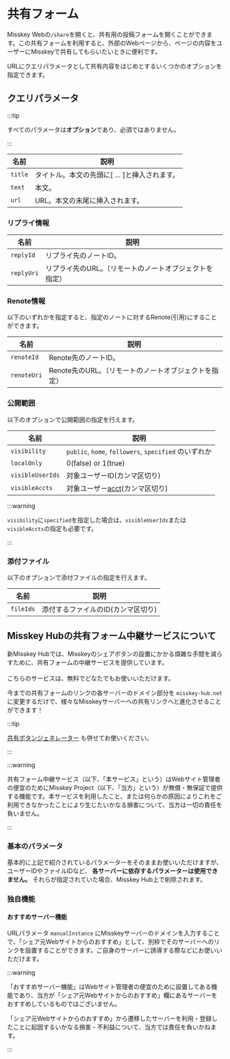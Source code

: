 # 共有フォーム

Misskey Webの`/share`を開くと、共有用の投稿フォームを開くことができます。この共有フォームを利用すると、外部のWebページから、ページの内容をユーザーにMisskeyで共有してもらいたいときに便利です。

URLにクエリパラメータとして共有内容をはじめとするいくつかのオプションを指定できます。

## クエリパラメータ

:::tip

すべてのパラメータは**オプション**であり、必須ではありません。

:::

| 名前      | 説明                                                                           |
| ------- | ---------------------------------------------------------------------------- |
| `title` | タイトル。本文の先頭に[ … ]と挿入されます。 |
| `text`  | 本文。                                                                          |
| `url`   | URL。本文の末尾に挿入されます。                                                            |

### リプライ情報



| 名前         | 説明                            |
| ---------- | ----------------------------- |
| `replyId`  | リプライ先のノートID。                  |
| `replyUri` | リプライ先のURL。（リモートのノートオブジェクトを指定） |

### Renote情報

以下のいずれかを指定すると、指定のノートに対するRenote(引用)にすることができます。

| 名前          | 説明                              |
| ----------- | ------------------------------- |
| `renoteId`  | Renote先のノートID。                  |
| `renoteUri` | Renote先のURL。（リモートのノートオブジェクトを指定） |

### 公開範囲

以下のオプションで公開範囲の指定を行えます。

| 名前               | 説明                                                                   |
| ---------------- | -------------------------------------------------------------------- |
| `visibility`     | `public`, `home`, `followers`, `specified` のいずれか                     |
| `localOnly`      | 0(false) or 1(true)            |
| `visibleUserIds` | 対象ユーザーID(カンマ区切り)                                  |
| `visibleAccts`   | 対象ユーザー[acct](../resources/glossary/#acct)(カンマ区切り) |

:::warning

`visibility`に`specified`を指定した場合は、`visibleUserIds`または`visibleAccts`の指定も必要です。

:::

### 添付ファイル

以下のオプションで添付ファイルの指定を行えます。

| 名前        | 説明                                     |
| --------- | -------------------------------------- |
| `fileIds` | 添付するファイルのID(カンマ区切り) |

## Misskey Hubの共有フォーム中継サービスについて

<a name="hub-share-disclaimer" id="hub-share-disclaimer"></a>

新Misskey Hubでは、Misskeyのシェアボタンの設置にかかる煩雑な手間を減らすために、共有フォームの中継サービスを提供しています。  
\
こちらのサービスは、無料でどなたでもお使いいただけます。

今までの共有フォームのリンクの各サーバーのドメイン部分を `misskey-hub.net` に変更するだけで、様々なMisskeyサーバーへの共有リンクへと進化させることができます！

:::tip

[共有ボタンジェネレーター](/tools/share-link-generator/) も併せてお使いください。

:::

:::warning

共有フォーム中継サービス（以下、「本サービス」という）はWebサイト管理者の便宜のためにMisskey Project（以下、「当方」という）が無償・無保証で提供する機能です。本サービスを利用したこと、または何らかの原因によりこれをご利用できなかったことにより生じたいかなる損害について、当方は一切の責任を負いません。

:::

### 基本のパラメータ

基本的に上記で紹介されているパラメーターをそのままお使いいただけますが、ユーザーIDやファイルIDなど、 **各サーバーに依存するパラメーターは使用できません。** それらが指定されていた場合、Misskey Hub上で削除されます。

### 独自機能

#### おすすめサーバー機能

URLパラメータ `manualInstance` にMisskeyサーバーのドメインを入力することで、「シェア元Webサイトからのおすすめ」として、別枠でそのサーバーへのリンクを設置することができます。ご自身のサーバーに誘導する際などにお使いいただけます。

:::warning

「おすすめサーバー機能」はWebサイト管理者の便宜のために設置してある機能であり、当方が「シェア元Webサイトからのおすすめ」欄にあるサーバーをおすすめしているものではございません。

「シェア元Webサイトからのおすすめ」から遷移したサーバーを利用・登録したことに起因するいかなる損害・不利益について、当方では責任を負いかねます。

:::
